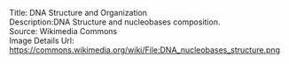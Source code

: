 Title: DNA Structure and Organization\
Description:DNA Structure and nucleobases composition.\
Source: Wikimedia Commons\
Image Details Url: https://commons.wikimedia.org/wiki/File:DNA_nucleobases_structure.png